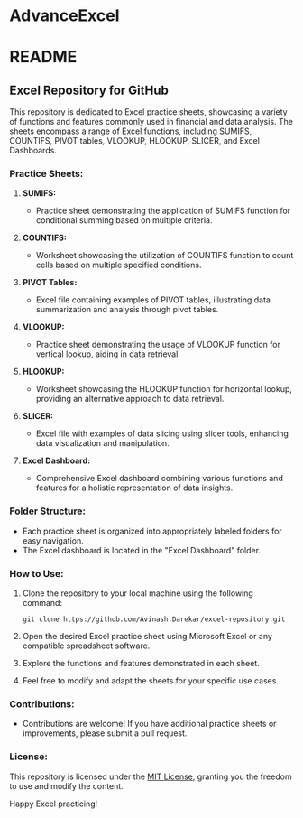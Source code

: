 # AdvanceExcel

# README

## Excel Repository for GitHub

This repository is dedicated to Excel practice sheets, showcasing a variety of functions and features commonly used in financial and data analysis. The sheets encompass a range of Excel functions, including SUMIFS, COUNTIFS, PIVOT tables, VLOOKUP, HLOOKUP, SLICER, and Excel Dashboards.

### Practice Sheets:

1. **SUMIFS:**
   - Practice sheet demonstrating the application of SUMIFS function for conditional summing based on multiple criteria.

2. **COUNTIFS:**
   - Worksheet showcasing the utilization of COUNTIFS function to count cells based on multiple specified conditions.

3. **PIVOT Tables:**
   - Excel file containing examples of PIVOT tables, illustrating data summarization and analysis through pivot tables.

4. **VLOOKUP:**
   - Practice sheet demonstrating the usage of VLOOKUP function for vertical lookup, aiding in data retrieval.

5. **HLOOKUP:**
   - Worksheet showcasing the HLOOKUP function for horizontal lookup, providing an alternative approach to data retrieval.

6. **SLICER:**
   - Excel file with examples of data slicing using slicer tools, enhancing data visualization and manipulation.

7. **Excel Dashboard:**
   - Comprehensive Excel dashboard combining various functions and features for a holistic representation of data insights.

### Folder Structure:

- Each practice sheet is organized into appropriately labeled folders for easy navigation.
- The Excel dashboard is located in the "Excel Dashboard" folder.
  
### How to Use:

1. Clone the repository to your local machine using the following command:

   ```
   git clone https://github.com/Avinash.Darekar/excel-repository.git
   ```

2. Open the desired Excel practice sheet using Microsoft Excel or any compatible spreadsheet software.

3. Explore the functions and features demonstrated in each sheet.

4. Feel free to modify and adapt the sheets for your specific use cases.

### Contributions:

- Contributions are welcome! If you have additional practice sheets or improvements, please submit a pull request.

### License:

This repository is licensed under the [MIT License](LICENSE), granting you the freedom to use and modify the content.

Happy Excel practicing!